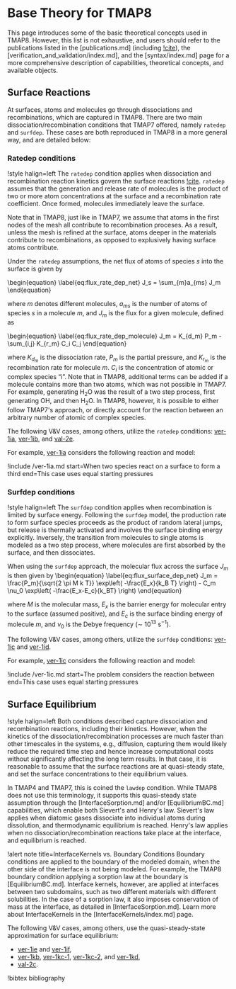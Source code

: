 # Base Theory for TMAP8

This page introduces some of the basic theoretical concepts used in TMAP8.
However, this list is not exhaustive, and users should refer to the publications listed in the [publications.md] (including [!cite](Simon2025)),
the [verification_and_validation/index.md], and the [syntax/index.md] page for a more comprehensive description of capabilities, theoretical concepts, and available objects.

## Surface Reactions

At surfaces, atoms and molecules go through dissociations and recombinations, which are captured in TMAP8.
There are two main dissociation/recombination conditions that TMAP7 offered, namely `ratedep` and `surfdep`.
These cases are both reproduced in TMAP8 in a more general way, and are detailed below:

### Ratedep conditions

!style halign=left
The `ratedep` condition applies when dissociation and recombination reaction kinetics govern the surface reactions [!cite](ambrosek2008verification).
`ratedep` assumes that the generation and release rate of molecules is the product of two or more atom concentrations at the surface and a recombination rate coefficient.
Once formed, molecules immediately leave the surface.

Note that in TMAP8, just like in TMAP7, we assume that atoms in the first nodes of the mesh all contribute to recombination proceses.
As a result, unless the mesh is refined at the surface, atoms deeper in the materials contribute to recombinations,
as opposed to explusively having surface atoms contribute.

Under the `ratedep` assumptions, the net flux of atoms of species $s$ into the surface is given by

\begin{equation} \label{eq:flux_rate_dep_net}
J_s = \sum_{m}a_{ms} J_m
\end{equation}

where $m$ denotes different molecules, $a_{ms}$ is the number of atoms of species $s$ in a molecule $m$, and $J_m$ is the flux for a given molecule, defined as

\begin{equation} \label{eq:flux_rate_dep_molecule}
J_m = K_{d_m} P_m - \sum_{i,j} K_{r_m} C_i C_j
\end{equation}

where $K_{d_m}$ is the dissociation rate, $P_m$ is the partial pressure, and $K_{r_m}$ is the recombination rate for molecule $m$.
$C_i$ is the concentration of atomic or complex species “i”.
Note that in TMAP8, additional terms can be added if a molecule contains more than two atoms, which was not possible in TMAP7.
For example, generating H$_2$O was the result of a two step process, first generating OH, and then H$_2$O.
In TMAP8, however, it is possible to either follow TMAP7's approach, or directly account for the reaction between an arbitrary number of atomic of complex species.

The following V&V cases, among others, utilize the `ratedep` conditions: [ver-1ia](ver-1ia.md), [ver-1ib](ver-1ib.md), and [val-2e](val-2e.md).

For example, [ver-1ia](ver-1ia.md) considers the following reaction and model:

!include /ver-1ia.md start=When two species react on a surface to form a third end=This case uses equal starting pressures

### Surfdep conditions

!style halign=left
The `surfdep` condition applies when recombination is limited by surface energy.
Following the  `surfdep` model, the production rate to form surface species proceeds as the product of random lateral jumps,
but release is thermally activated and involves the surface binding energy explicitly.
Inversely, the transition from molecules to single atoms is modeled as a two step process, where molecules are first absorbed by the surface, and then dissociates.

When using the `surfdep` approach, the molecular flux across the surface $J_m$ is then given by
\begin{equation} \label{eq:flux_surface_dep_net}
J_m = \frac{P_m}{\sqrt{2 \pi M k T}} \exp\left( -\frac{E_x}{k_B T} \right) - C_m \nu_0 \exp\left( -\frac{E_x-E_c}{k_BT} \right)
\end{equation}

where $M$ is the molecular mass,
$E_x$ is the barrier energy for molecular entry to the surface (assumed positive),
and $E_c$ is the surface binding energy of molecule $m$,
and $\nu_0$ is the Debye frequency ($\sim$ 10$^{13}$ s$^{-1}$).

The following V&V cases, among others, utilize the `surfdep` conditions: [ver-1ic](ver-1ic.md) and [ver-1id](ver-1id.md).

For example, [ver-1ic](ver-1ic.md) considers the following reaction and model:

!include /ver-1ic.md start=The problem considers the reaction between end=This case uses equal starting pressures

## Surface Equilibrium

!style halign=left
Both conditions described capture dissociation and recombination reactions, including their kinetics.
However, when the kinetics of the dissociation/recombination processes are much faster than other timescales in the systems, e.g., diffusion, capturing them would likely reduce the required time step and hence increase computational costs without significantly affecting the long term results.
In that case, it is reasonable to assume that the surface reactions are at quasi-steady state, and set the surface concentrations to their equilibrium values.

In TMAP4 and TMAP7, this is coined the `lawdep` condition.
While TMAP8 does not use this terminology, it supports this quasi-steady state assumption through the [InterfaceSorption.md] and/or [EquilibriumBC.md] capabilities, which enable both Sievert's and Henry's law.
Sievert's law applies when diatomic gases dissociate into individual atoms during dissolution, and thermodynamic equilibrium is reached.
Henry's law applies when no dissociation/recombination reactions take place at the interface, and equilibrium is reached.

!alert note title=InterfaceKernels vs. Boundary Conditions
Boundary conditions are applied to the boundary of the modeled domain, when the other side of the interface is not being modeled.
For example, the TMAP8 boundary condition applying a sorption law at the boundary is [EquilibriumBC.md].
Interface kernels, however, are applied at interfaces between two subdomains, such as two different materials with different solubilities.
In the case of a sorption law, it also imposes conservation of mass at the interface, as detailed in [InterfaceSorption.md].
Learn more about InterfaceKernels in the [InterfaceKernels/index.md] page.

The following V&V cases, among others, use the quasi-steady-state approximation for surface equilibrium:

- [ver-1ie](ver-1ie.md) and [ver-1if](ver-1if.md),
- [ver-1kb](ver-1kb.md), [ver-1kc-1](ver-1kc-1.md), [ver-1kc-2](ver-1kc-2.md), and [ver-1kd](ver-1kd.md),
- [val-2c](val-2c.md).


!bibtex bibliography
